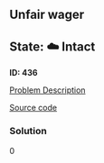 ## Unfair wager

## State: :cloud: **Intact**

**ID: 436**

[Problem Description](https://projecteuler.net/problem=436)

[Source code](main.cpp)

### Solution
0
